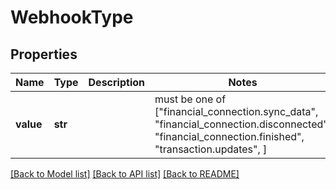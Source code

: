 # WebhookType


## Properties
Name | Type | Description | Notes
------------ | ------------- | ------------- | -------------
**value** | **str** |  |  must be one of ["financial_connection.sync_data", "financial_connection.disconnected", "financial_connection.finished", "transaction.updates", ]

[[Back to Model list]](../README.md#documentation-for-models) [[Back to API list]](../README.md#documentation-for-api-endpoints) [[Back to README]](../README.md)


